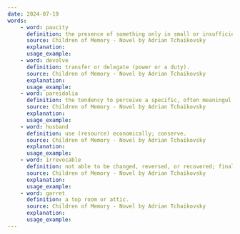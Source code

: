 ```yaml
---
date: 2024-07-19
words:
    - word: paucity
      definition: the presence of something only in small or insufficient quantities or amounts; scarcity.
      source: Children of Memory - Novel by Adrian Tchaikovsky
      explanation:
      usage_example: 
    - word: devolve
      definition: transfer or delegate (power or a duty).
      source: Children of Memory - Novel by Adrian Tchaikovsky
      explanation:
      usage_example: 
    - word: pareidolia
      definition: the tendency to perceive a specific, often meaningul image in a random or ambiguous visual pattern.
      source: Children of Memory - Novel by Adrian Tchaikovsky
      explanation:
      usage_example: 
    - word: husband
      definition: use (resource) economically; conserve.
      source: Children of Memory - Novel by Adrian Tchaikovsky
      explanation:
      usage_example: 
    - word: irrevocable
      definition: not able to be changed, reversed, or recovered; final.
      source: Children of Memory - Novel by Adrian Tchaikovsky
      explanation:
      usage_example: 
    - word: garret
      definition: a top room or attic.
      source: Children of Memory - Novel by Adrian Tchaikovsky
      explanation:
      usage_example: 
---
```

